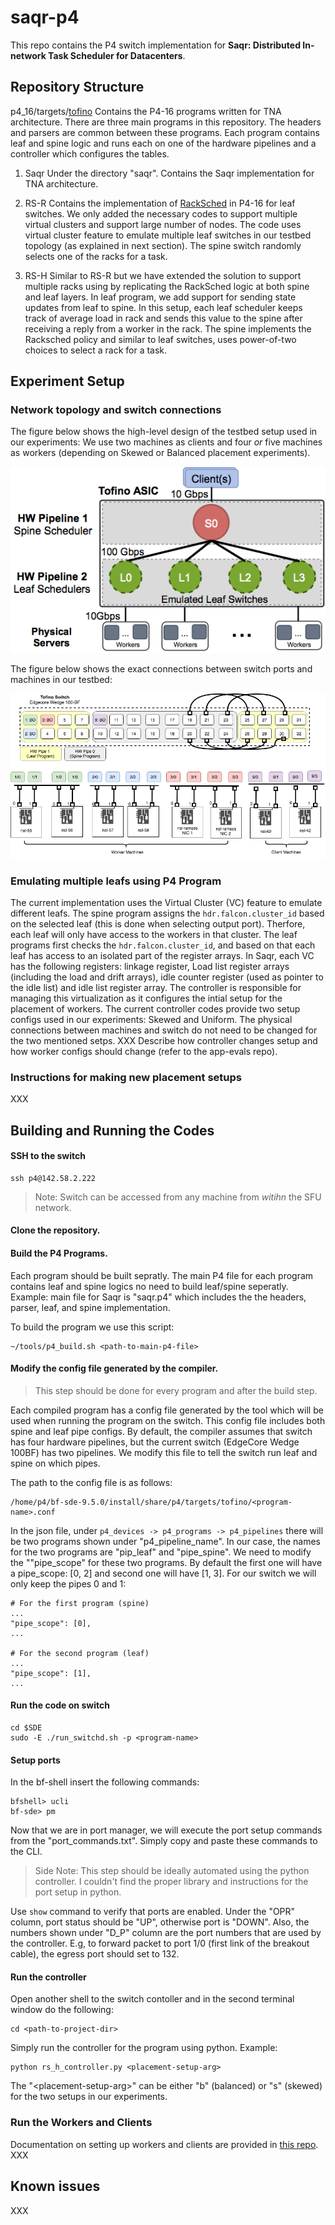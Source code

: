 # saqr-p4
This repo contains the P4 switch implementation for **Saqr: Distributed In-network Task Scheduler for Datacenters**.

## Repository Structure

p4_16/targets/[tofino](https://github.com/parhamyassini/saqr-p4/tree/master/p4_16/targets/tofino) Contains the P4-16 programs written for TNA architecture. 
There are three main programs in this repository. The headers and parsers are common between these programs. Each program contains leaf and spine logic and runs each on one of the hardware pipelines and a controller which configures the tables.  
1. Saqr
Under the directory "saqr". Contains the Saqr implementation for TNA architecture. 
 
2. RS-R
 Contains the implementation of [RackSched](https://github.com/netx-repo/RackSched) in P4-16 for leaf switches. We only added the necessary codes to support multiple virtual clusters and support large number of nodes. The code uses virtual cluster feature to emulate multiple leaf switches in our testbed topology (as explained in next section). 
The spine switch randomly selects one of the racks for a task.

3. RS-H 
 Similar to RS-R but we have extended the solution to support multiple racks using by replicating the RackSched logic at both spine and leaf layers. In leaf program, we add support for sending state updates from leaf to spine. In this setup, each leaf scheduler keeps track of average load in rack and sends this value to the spine after receiving a reply from a worker in the rack.
The spine implements the Racksched policy and similar to leaf switches, uses power-of-two choices to select a rack for a task. 

## Experiment Setup
### Network topology and switch connections
The figure below shows the high-level design of the testbed setup used in our experiments: 
We use two machines as clients and four *or* five machines as workers (depending on Skewed or Balanced placement experiments).

![Highlevel Testbed Setup](./figs/testbed_setup.png)

The figure below shows the exact connections between switch ports and machines in our testbed:

![Switch Setup](./figs/switch_connection_setup.png)

### Emulating multiple leafs using P4 Program
The current implementation uses the Virtual Cluster (VC) feature to emulate different leafs. The spine program assigns the ```hdr.falcon.cluster_id``` based on the selected leaf (this is done when selecting output port). Therfore, each leaf will only have access to the workers in that cluster. 
 The leaf programs first checks the ```hdr.falcon.cluster_id```, and based on that each leaf has access to an isolated part of the register arrays. In Saqr, each VC has the following registers:   linkage register, Load list register arrays (including the load and drift arrays), idle counter register (used as pointer to the idle list) and idle list register array. 
The controller is responsible for managing this virtualization as it configures the intial setup for the placement of workers. The current controller codes provide two setup configs used in our experiments: Skewed and Uniform.
The physical connections between machines and switch do not need to be changed for the two mentioned setps.
XXX Describe how controller changes setup and how worker configs should change (refer to the app-evals repo).

### Instructions for making new placement setups
XXX

## Building and Running the Codes

#### SSH to the switch 
```
ssh p4@142.58.2.222
```
> Note: Switch can be accessed from any machine from *witihn* the SFU network. 

#### Clone the repository.

#### Build the P4 Programs.
Each program should be built sepratly. The main P4 file for each program contains leaf and spine logics no need to build leaf/spine seperatly. Example: main file for Saqr is "saqr.p4" which includes the the headers, parser, leaf, and spine implementation.

To build the program we use this script:
```
~/tools/p4_build.sh <path-to-main-p4-file>
```

#### Modify the config file generated by the compiler.
> This step should be done for every program and after the build step.

Each compiled program has a config file generated by the tool which will be used when running the program on the switch. This config file includes both spine and leaf pipe configs. By default, the compiler assumes that switch has four hardware pipelines, but the current switch (EdgeCore Wedge 100BF) has two pipelines. We modify this file to tell the switch run leaf and spine on which pipes. 

The path to the config file is as follows:
```
/home/p4/bf-sde-9.5.0/install/share/p4/targets/tofino/<program-name>.conf
```
In the json file, under ```p4_devices -> p4_programs -> p4_pipelines``` there will be two programs shown under "p4_pipeline_name". In our case, the names for the two programs are "pip_leaf" and "pipe_spine". We need to modify the ""pipe_scope" for these two programs. By default the first one will have a pipe_scope: [0, 2] and second one will have [1, 3]. 
For our switch we will only keep the pipes 0 and 1: 
```
# For the first program (spine)
...
"pipe_scope": [0],
...

# For the second program (leaf)
...
"pipe_scope": [1],
...
``` 

#### Run the code on switch
```
cd $SDE
sudo -E ./run_switchd.sh -p <program-name>
```

#### Setup ports
In the bf-shell insert the following commands:
```
bfshell> ucli
bf-sde> pm
```

Now that we are in port manager, we will execute the port setup commands from the "port_commands.txt".
Simply copy and paste these commands to the CLI. 

> Side Note: This step should be ideally automated using the python controller. I couldn't find the proper library and instructions for the port setup in python.

Use ```show``` command to verify that ports are enabled. Under the "OPR" column,  port status should be "UP", otherwise port is "DOWN". Also, the numbers shown under "D_P" column are the port numbers that are used by the controller. E.g, to forward packet to port 1/0 (first link of the breakout cable), the egress port should set to 132. 

#### Run the controller
Open another shell to the switch contoller and in the second terminal window do the following:

```
cd <path-to-project-dir>
```
Simply run the controller for the program using python. Example:
```
python rs_h_controller.py <placement-setup-arg>
```
The "\<placement-setup-arg\>" can be either "b" (balanced) or "s" (skewed) for the two setups in our experiments.

### Run the Workers and Clients
Documentation on setting up workers and clients are provided in [this repo](https://github.com/parhamyassini/saqr-app-eval). XXX 


## Known issues
 XXX
